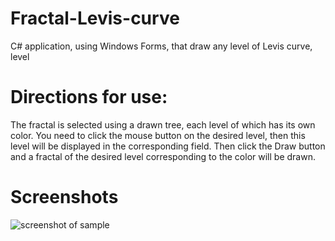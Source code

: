 # Fractal-Levis-curve
C# application, using Windows Forms, that draw any level of Levis curve, level 

# Directions for use:
The fractal is selected using a drawn tree, each level of which has its own color. You need to click the mouse button on the desired level, then this level will be displayed in the corresponding field. Then click the Draw button and a fractal of the desired level corresponding to the color will be drawn.

# Screenshots
![screenshot of sample](https://lh4.googleusercontent.com/N44wmlLQJUicG_ze1YL8RmMskw-oh7_mxr8Bn6NpSaoPKc1M7iSNAScdfm44P78wfWBFZJpZLxTEUGk=w1364-h702-rw)
